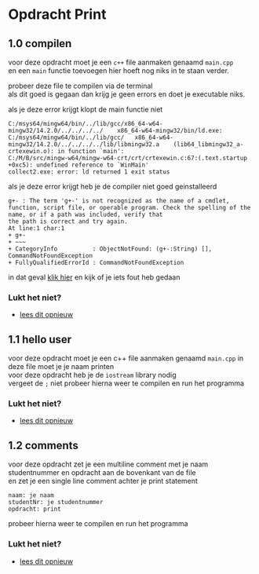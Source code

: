 # Opdracht Print


## 1.0 compilen
voor deze opdracht moet je een `c++` file aanmaken genaamd `main.cpp`   
en een `main` functie toevoegen hier hoeft nog niks in te staan verder.

probeer deze file te compilen via de terminal  
als dit goed is gegaan dan krijg je geen errors en doet je executable niks.

als je deze error krijgt klopt de main functie niet 

    C:/msys64/mingw64/bin/../lib/gcc/x86_64-w64-mingw32/14.2.0/../../../../    x86_64-w64-mingw32/bin/ld.exe: C:/msys64/mingw64/bin/../lib/gcc/   x86_64-w64-mingw32/14.2.0/../../../../lib/libmingw32.a    (lib64_libmingw32_a-crtexewin.o): in function `main':
    C:/M/B/src/mingw-w64/mingw-w64-crt/crt/crtexewin.c:67:(.text.startup       +0xc5): undefined reference to `WinMain'
    collect2.exe: error: ld returned 1 exit status

als je deze error krijgt heb je de compiler niet goed geinstalleerd

    g+- : The term 'g+-' is not recognized as the name of a cmdlet, function, script file, or operable program. Check the spelling of the name, or if a path was included, verify that 
    the path is correct and try again.
    At line:1 char:1
    + g+-
    + ~~~
    + CategoryInfo          : ObjectNotFound: (g+-:String) [], CommandNotFoundException
    + FullyQualifiedErrorId : CommandNotFoundException

in dat geval [klik hier](../../instalatie_cpp/readme.md) 
en kijk of je iets fout heb gedaan


### Lukt het niet?
- [lees dit opnieuw](../../Inleiding_tot_cpp\readme.md#compiled-vs-interperated)




## 1.1 hello user 
voor deze opdracht moet je een c++ file aanmaken genaamd `main.cpp` 
in deze file moet je je naam printen  
voor deze opdracht heb je de `iostream` library nodig  
vergeet de `;` niet
probeer hierna weer te compilen en run het programma

### Lukt het niet?
- [lees dit opnieuw](../../printen_in_cpp/readme.md#hoe-print-ik-iets)


## 1.2 comments
voor deze opdracht zet je een multiline comment met je naam studentnummer en opdracht aan de bovenkant van de file  
en zet je een single line comment achter je print statement

```
naam: je naam
studentNr: je studentnummer
opdracht: print
```
probeer hierna weer te compilen en run het programma

### Lukt het niet?
- [lees dit opnieuw](../../scopes_en_main/readme.md#comments)



